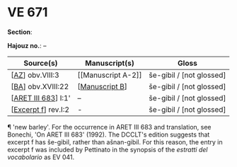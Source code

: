 # VE 671

**Section**: 

**Hajouz no.**: –

| Source(s)             | Manuscript(s)      | Gloss                    |
| --------------------- | ------------------ | ------------------------ |
| [[AZ]] obv.VIII:3     | [[Manuscript A-2]] | še-gibil / [not glossed] |
| [[BA]] obv.XVIII:22   | [[Manuscript B]]   | še-gibil / [not glossed] |
| [[ARET III 683]] I:1' | –                  | še-gibil / [not glossed] |
| [[Excerpt f]] rev.I:2 | -                  | še-gibil / [not glossed] |

¶ 'new barley'. For the occurrence in ARET III 683 and translation, see Bonechi, 'On ARET III 683' (1992). The DCCLT's edition suggests that excerpt f has še-gibil, rather than ašnan-gibil. For this reason, the entry in excerpt f was included by Pettinato in the synopsis of the *estratti del vocabolario* as EV 041.

[//begin]: # "Autogenerated link references for markdown compatibility"
[AZ]: AZ "MEE 4, 63 + MEE 4, 6 = TM.75.G.10023 + TM.75.G.11301"
[BA]: BA "MEE 4 65 = TM.75.G.4525"
[Manuscript B]: <Manuscript B> "Manuscript B"
[ARET III 683]: <ARET III 683> "ARET III 683 = TM.75.G.3757"
[Excerpt f]: <Excerpt f> "MEE 4 78 = TM.75.G.1678"
[//end]: # "Autogenerated link references"